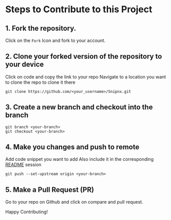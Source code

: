 # Steps to Contribute to this Project

## 1. Fork the repository.
Click on the `Fork` Icon and fork to your account. 

## 2. Clone your forked version of the repository to your device
Click on code and copy the link to your repo
Navigate to a location you want to clone the repo to clone it there
```
git clone https://github.com/<your_username>/Snipnx.git
```

## 3. Create a new branch and checkout into the branch
```
git branch <your-branch>
git checkout <your-branch>
```

## 4. Make you changes and push to remote
Add code snippet you want to add
Also include it in the corresponding [README](Readme.MD) session
```
git push --set-upstream origin <your-branch>
```

## 5. Make a Pull Request (PR)
Go to your repo on Github and click on compare and pull request. 

Happy Contributing!